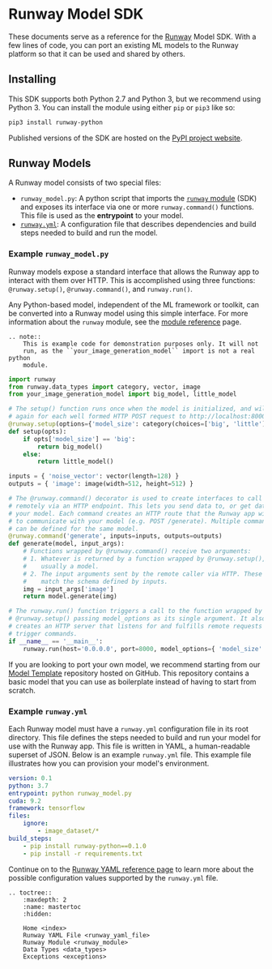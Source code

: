 # Runway Model SDK

These documents serve as a reference for the [Runway](https://runwayml.com) Model SDK. With a few lines of code, you can port an existing ML models to the Runway platform so that it can be used and shared by others.

## Installing

This SDK supports both Python 2.7 and Python 3, but we recommend using Python 3. You can install the module using either `pip` or `pip3` like so:

```bash
pip3 install runway-python
```

Published versions of the SDK are hosted on the [PyPI project website](https://pypi.org/project/runway-python/).

## Runway Models

A Runway model consists of two special files:

- `runway_model.py`: A python script that imports the [`runway` module](runway_module.html) (SDK) and exposes its interface via one or more `runway.command()` functions. This file is used as the **entrypoint** to your model.
- [`runway.yml`](runway_yaml_file.html): A configuration file that describes dependencies and build steps needed to build and run the model.

### Example `runway_model.py`

Runway models expose a standard interface that allows the Runway app to interact with them over HTTP. This is accomplished using three functions: `@runway.setup()`, `@runway.command()`, and `runway.run()`.

Any Python-based model, independent of the ML framework or toolkit, can be converted into a Runway model using this simple interface. For more information about the `runway` module, see the [module reference](runway_module.html) page.

```eval_rst
.. note::
    This is example code for demonstration purposes only. It will not
    run, as the ``your_image_generation_model`` import is not a real python
    module.
```

```python
import runway
from runway.data_types import category, vector, image
from your_image_generation_model import big_model, little_model

# The setup() function runs once when the model is initialized, and will run
# again for each well formed HTTP POST request to http://localhost:8000/setup.
@runway.setup(options={'model_size': category(choices=['big', 'little'])})
def setup(opts):
    if opts['model_size'] == 'big':
        return big_model()
    else:
        return little_model()

inputs = { 'noise_vector': vector(length=128) }
outputs = { 'image': image(width=512, height=512) }

# The @runway.command() decorator is used to create interfaces to call functions
# remotely via an HTTP endpoint. This lets you send data to, or get data from,
# your model. Each command creates an HTTP route that the Runway app will use
# to communicate with your model (e.g. POST /generate). Multiple commands
# can be defined for the same model.
@runway.command('generate', inputs=inputs, outputs=outputs)
def generate(model, input_args):
    # Functions wrapped by @runway.command() receive two arguments:
    # 1. Whatever is returned by a function wrapped by @runway.setup(),
    #    usually a model.
    # 2. The input arguments sent by the remote caller via HTTP. These values
    #    match the schema defined by inputs.
    img = input_args['image']
    return model.generate(img)

# The runway.run() function triggers a call to the function wrapped by
# @runway.setup() passing model_options as its single argument. It also
# creates an HTTP server that listens for and fulfills remote requests that
# trigger commands.
if __name__ == '__main__':
    runway.run(host='0.0.0.0', port=8000, model_options={ 'model_size': 'big' })
```

If you are looking to port your own model, we recommend starting from our [Model Template](https://github.com/runwayml/model-template) repository hosted on GitHub. This repository contains a basic model that you can use as boilerplate instead of having to start from scratch.

### Example `runway.yml`

Each Runway model must have a `runway.yml` configuration file in its root directory. This file defines the steps needed to build and run your model for use with the Runway app. This file is written in YAML, a human-readable superset of JSON. Below is an example `runway.yml` file. This example file illustrates how you can provision your model's environment.

```yaml
version: 0.1
python: 3.7
entrypoint: python runway_model.py
cuda: 9.2
framework: tensorflow
files:
    ignore:
        - image_dataset/*
build_steps:
    - pip install runway-python==0.1.0
    - pip install -r requirements.txt
```

Continue on to the [Runway YAML reference page](runway_yaml_file.html) to learn more about the possible configuration values supported by the `runway.yml` file.

<!-- http://www.sphinx-doc.org/en/1.5/markup/toctree.html -->
```eval_rst
.. toctree::
    :maxdepth: 2
    :name: mastertoc
    :hidden:

    Home <index>
    Runway YAML File <runway_yaml_file>
    Runway Module <runway_module>
    Data Types <data_types>
    Exceptions <exceptions>
```
